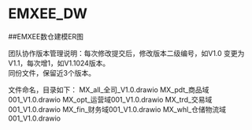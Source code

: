 # EMXEE_DW
##EMXEE数仓建模ER图

团队协作版本管理说明：每次修改提交后，修改版本二级编号，如V1.0 变更为V1.1，每次增1，如V1.1024版本。
<br/>同份文件，保留近3个版本。

文件命名，目录如下：
MX_all_全司_V1.0.drawio
MX_pdt_商品域001_V1.0.drawio
MX_opt_运营域001_V1.0.drawio
MX_trd_交易域001_V1.0.drawio
MX_fin_财务域001_V1.0.drawio
MX_whl_仓储物流域001_V1.0.drawio
